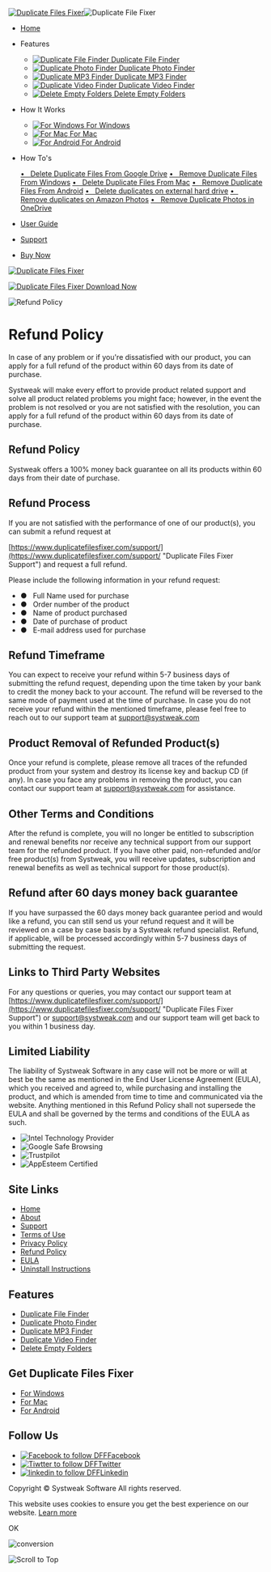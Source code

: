  [![Duplicate Files Fixer](https://cdn.systweak.com/content/wp/dff/v2/dff-logo.png "Duplicate Files Fixer")](https://www.duplicatefilesfixer.com/)![Duplicate File Fixer](https://cdn.systweak.com/content/wp/dff/v2/menu-icon.png)

* [Home](https://www.duplicatefilesfixer.com/ "Home")
* Features
    
    *  [![Duplicate File Finder](https://cdn.systweak.com/content/wp/dff/v2/drop-icon10.svg) Duplicate File Finder](https://www.duplicatefilesfixer.com/duplicate-file-finder/ "Duplicate File Finder")
    *  [![Duplicate Photo Finder](https://cdn.systweak.com/content/wp/dff/v2/drop-icon06.svg) Duplicate Photo Finder](https://www.duplicatefilesfixer.com/duplicate-photo-finder/ "Duplicate Photo Finder")
    *  [![Duplicate MP3 Finder](https://cdn.systweak.com/content/wp/dff/v2/drop-icon05.svg) Duplicate MP3 Finder](https://www.duplicatefilesfixer.com/duplicate-mp3-finder/ "Duplicate MP3 Finder")
    *  [![Duplicate Video Finder](https://cdn.systweak.com/content/wp/dff/v2/drop-icon07.svg) Duplicate Video Finder](https://www.duplicatefilesfixer.com/duplicate-video-finder/ "Duplicate Video Finder")
    *  [![Delete Empty Folders](https://cdn.systweak.com/content/wp/dff/v2/drop-icon11.svg) Delete Empty Folders](https://www.duplicatefilesfixer.com/delete-empty-folders/ "Delete Empty Folders")
    
* How It Works
    
    *  [![For Windows](https://cdn.systweak.com/content/wp/dff/v2/drop-icon01.svg) For Windows](https://www.duplicatefilesfixer.com/how-it-works/ "For Windows")
    *  [![For Mac](https://cdn.systweak.com/content/wp/dff/v2/mac-icon.svg) For Mac](https://www.duplicatefilesfixer.com/how-it-works-mac/ "For Mac")
    *  [![For Android](https://cdn.systweak.com/content/wp/dff/v2/drop-icon02.svg) For Android](https://www.duplicatefilesfixer.com/how-it-works-android/ "For Android")
    
* How To's
    
    [•   Delete Duplicate Files From Google Drive](https://www.duplicatefilesfixer.com/delete-duplicate-files-from-google-drive/ "Delete Duplicate Files From Google Drive") [•   Remove Duplicate Files From Windows](https://www.duplicatefilesfixer.com/find-and-remove-duplicate-files-from-windows/ "Remove Duplicate Files From Windows") [•   Delete Duplicate Files From Mac](https://www.duplicatefilesfixer.com/find-and-delete-duplicate-files-from-mac/ "Delete Duplicate Files From Mac") [•   Remove Duplicate Files From Android](https://www.duplicatefilesfixer.com/find-and-remove-duplicate-files-from-android/ "Remove Duplicate Files From Android") [•   Delete duplicates on external hard drive](https://www.duplicatefilesfixer.com/delete-duplicate-files-on-external-hard-drive/ "Delete duplicates on external hard drive") [•   Remove duplicates on Amazon Photos](https://www.duplicatefilesfixer.com/find-and-remove-duplicate-amazon-photos/ "Remove duplicates on Amazon Photos") [•   Remove Duplicate Photos in OneDrive](https://www.duplicatefilesfixer.com/delete-duplicate-one-drive-files/ "Remove Duplicate Photos in OneDrive")
    
* [User Guide](https://www.duplicatefilesfixer.com/user-guide/ "Support")
* [Support](https://www.duplicatefilesfixer.com/support/ "Support")
* [Buy Now](https://www.duplicatefilesfixer.com/price/ "Buy Now")

[![Duplicate Files Fixer](https://cdn.systweak.com/content/wp/dff/v2/dff-logo-fixed.png "Duplicate Files Fixer")](https://www.duplicatefilesfixer.com/)

 [![Duplicate Files Fixer](https://cdn.systweak.com/content/wp/dff/v2/arrow-down.svg) Download Now](https://www.duplicatefilesfixer.com/download/ "Download Now")

![Refund Policy](https://cdn.systweak.com/content/wp/dff/v2/refund-policy.png)

Refund Policy
=============

In case of any problem or if you're dissatisfied with our product, you can apply for a full refund of the product within 60 days from its date of purchase.

Systweak will make every effort to provide product related support and solve all product related problems you might face; however, in the event the problem is not resolved or you are not satisfied with the resolution, you can apply for a full refund of the product within 60 days from its date of purchase.

Refund Policy
-------------

Systweak offers a 100% money back guarantee on all its products within 60 days from their date of purchase.

Refund Process
--------------

If you are not satisfied with the performance of one of our product(s), you can submit a refund request at

[https://www.duplicatefilesfixer.com/support/](https://www.duplicatefilesfixer.com/support/ "Duplicate Files Fixer Support") and request a full refund.

Please include the following information in your refund request:

* ●   Full Name used for purchase
* ●   Order number of the product
* ●   Name of product purchased
* ●   Date of purchase of product
* ●   E-mail address used for purchase

Refund Timeframe
----------------

You can expect to receive your refund within 5-7 business days of submitting the refund request, depending upon the time taken by your bank to credit the money back to your account. The refund will be reversed to the same mode of payment used at the time of purchase. In case you do not receive your refund within the mentioned timeframe, please feel free to reach out to our support team at [support@systweak.com](mailto:support@systweak.com "Support Email Address")

Product Removal of Refunded Product(s)
--------------------------------------

Once your refund is complete, please remove all traces of the refunded product from your system and destroy its license key and backup CD (if any). In case you face any problems in removing the product, you can contact our support team at [support@systweak.com](mailto:support@systweak.com "Support Email Address") for assistance.

Other Terms and Conditions
--------------------------

After the refund is complete, you will no longer be entitled to subscription and renewal benefits nor receive any technical support from our support team for the refunded product. If you have other paid, non-refunded and/or free product(s) from Systweak, you will receive updates, subscription and renewal benefits as well as technical support for those product(s).

Refund after 60 days money back guarantee
-----------------------------------------

If you have surpassed the 60 days money back guarantee period and would like a refund, you can still send us your refund request and it will be reviewed on a case by case basis by a Systweak refund specialist. Refund, if applicable, will be processed accordingly within 5-7 business days of submitting the request.

Links to Third Party Websites
-----------------------------

For any questions or queries, you may contact our support team at [https://www.duplicatefilesfixer.com/support/](https://www.duplicatefilesfixer.com/support/ "Duplicate Files Fixer Support") or [support@systweak.com](mailto:support@systweak.com "Support Email Address") and our support team will get back to you within 1 business day.

Limited Liability
-----------------

The liability of Systweak Software in any case will not be more or will at best be the same as mentioned in the End User License Agreement (EULA), which you received and agreed to, while purchasing and installing the product, and which is amended from time to time and communicated via the website. Anything mentioned in this Refund Policy shall not supersede the EULA and shall be governed by the terms and conditions of the EULA as such.

* ![Intel Technology Provider](https://cdn.systweak.com/content/wp/dff/v2/foot-icon03.png "Intel Technology Provider")
* ![Google Safe Browsing](https://cdn.systweak.com/content/wp/dff/v2/foot-icon04.png "Google Safe Browsing")
* ![Trustpilot](https://cdn.systweak.com/content/wp/dff/v2/foot-icon05.png "Trustpilot")
* ![AppEsteem Certified](https://cdn.systweak.com/content/wp/dff/v2/foot-icon07.png "AppEsteem")

Site Links
----------

* [Home](https://www.duplicatefilesfixer.com/ "Home")
* [About](https://www.duplicatefilesfixer.com/about-us/ "About")
* [Support](https://www.duplicatefilesfixer.com/support/ "Support")
* [Terms of Use](https://www.duplicatefilesfixer.com/terms-of-use/ "Terms of Use ")
* [Privacy Policy](https://www.duplicatefilesfixer.com/privacy-policy/ "Privacy Policy ")
* [Refund Policy](https://www.duplicatefilesfixer.com/refund-policy/ "Refund Policy")
* [EULA](https://www.duplicatefilesfixer.com/eula/ "Eula")
* [Uninstall Instructions](https://www.duplicatefilesfixer.com/uninstall-instructions/ "Uninstall Instructions")

Features
--------

* [Duplicate File Finder](https://www.duplicatefilesfixer.com/duplicate-file-finder/ "Duplicate File Finder")
* [Duplicate Photo Finder](https://www.duplicatefilesfixer.com/duplicate-photo-finder/ "Duplicate Photo Finder")
* [Duplicate MP3 Finder](https://www.duplicatefilesfixer.com/duplicate-mp3-finder/ "Duplicate MP3 Finder")
* [Duplicate Video Finder](https://www.duplicatefilesfixer.com/duplicate-video-finder/ "Duplicate Video Finder")
* [Delete Empty Folders](https://www.duplicatefilesfixer.com/delete-empty-folders/ "Delete Empty Folders")

Get Duplicate Files Fixer
-------------------------

* [For Windows](https://www.duplicatefilesfixer.com/overview-windows/ "For Windows")
* [For Mac](https://www.duplicatefilesfixer.com/overview-mac/ "For Mac")
* [For Android](https://www.duplicatefilesfixer.com/android/ "For Android")

Follow Us
---------

* [![Facebook to follow DFF](https://cdn.systweak.com/content/wp/dff/v2/follow-facebook.svg)Facebook](https://www.facebook.com/Systweak "Facebook")
* [![Tiwtter to follow DFF](https://cdn.systweak.com/content/wp/dff/v2/follow-twitter.svg)Twitter](https://x.com/systweak "Twitter")
* [![linkedin to follow DFF](https://cdn.systweak.com/content/wp/dff/v2/follow-linkedin.svg)Linkedin](https://www.linkedin.com/company/systweak-software "Linkedin")

Copyright © Systweak Software All rights reserved.

This website uses cookies to ensure you get the best experience on our website. [Learn more](https://www.duplicatefilesfixer.com/privacy-policy/#cookies)

OK

![conversion](//googleads.g.doubleclick.net/pagead/viewthroughconversion/942863319/?guid=ON&script=0)

![Scroll to Top](https://cdn.systweak.com/content/wp/dff/v2/arrow_up.svg "Scroll to Top")